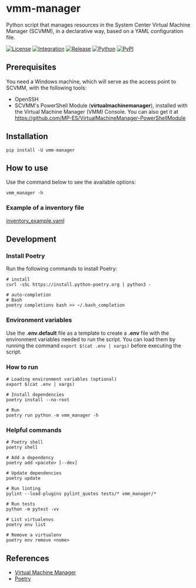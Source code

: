# vmm-manager

Python script that manages resources in the System Center Virtual Machine Manager (SCVMM), in a declarative way, based on a YAML configuration file.

[![License](https://img.shields.io/github/license/MP-ES/vmm_manager.svg)](LICENSE)
[![Integration](https://github.com/MP-ES/vmm_manager/workflows/Integration/badge.svg)](https://github.com/MP-ES/vmm_manager/actions?query=workflow%3AIntegration)
[![Release](https://github.com/MP-ES/vmm_manager/workflows/Release/badge.svg)](https://github.com/MP-ES/vmm_manager/actions?query=workflow%3ARelease)
[![Python](https://img.shields.io/pypi/pyversions/vmm-manager.svg)](https://pypi.python.org/pypi/vmm-manager)
[![PyPI](http://img.shields.io/pypi/v/vmm-manager.svg)](https://pypi.python.org/pypi/vmm-manager)

## Prerequisites

You need a Windows machine, which will serve as the access point to SCVMM, with the following tools:

- OpenSSH
- SCVMM's PowerShell Module (**virtualmachinemanager**), installed with the Virtual Machine Manager (VMM) Console. You can also get it at <https://github.com/MP-ES/VirtualMachineManager-PowerShellModule>

## Installation

```shell
pip install -U vmm-manager
```

## How to use

Use the command below to see the available options:

```shell
vmm_manager -h
```

### Example of a inventory file

[inventory_example.yaml](inventory_example.yaml)

## Development

### Install Poetry

Run the following commands to install Poetry:

```shell
# install
curl -sSL https://install.python-poetry.org | python3 -

# auto-completion
# Bash
poetry completions bash >> ~/.bash_completion
```

### Environment variables

Use the **.env.default** file as a template to create a **.env** file with the environment variables needed to run the script. You can load them by running the command `export $(cat .env | xargs)` before executing the script.

### How to run

```shell
# Loading environment variables (optional)
export $(cat .env | xargs)

# Install dependencies
poetry install --no-root

# Run
poetry run python -m vmm_manager -h
```

### Helpful commands

```shell
# Poetry shell
poetry shell

# Add a dependency
poetry add <pacote> [--dev]

# Update dependencies
poetry update

# Run linting
pylint --load-plugins pylint_quotes tests/* vmm_manager/*

# Run tests
python -m pytest -vv

# List virtualenvs
poetry env list

# Remove a virtualenv
poetry env remove <nome>
```

## References

- [Virtual Machine Manager](https://docs.microsoft.com/en-us/powershell/module/virtualmachinemanager/?view=systemcenter-ps-2019)
- [Poetry](https://python-poetry.org/)
